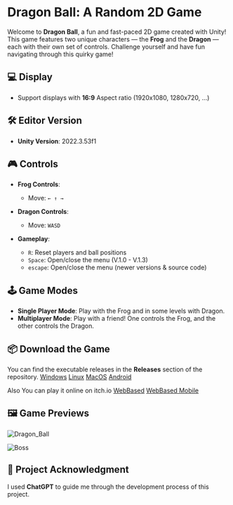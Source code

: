 # Dragon Ball: A Random 2D Game

Welcome to **Dragon Ball**, a fun and fast-paced 2D game created with Unity! This game features two unique characters — the **Frog** and the **Dragon** — each with their own set of controls. Challenge yourself and have fun navigating through this quirky game!

## 💻 Display
- Support displays with **16:9** Aspect ratio (1920x1080, 1280x720, ...)

## 🛠️ Editor Version

- **Unity Version**: 2022.3.53f1

## 🎮 Controls

- **Frog Controls**:  
  - Move: `← ↑ →`
  
- **Dragon Controls**:  
  - Move: `WASD`

- **Gameplay**:
  - `R`: Reset players and ball positions
  - `Space`: Open/close the menu (V.1.0 - V.1.3)
  - `escape`: Open/close the menu (newer versions & source code)
  
## 🕹️ Game Modes

- **Single Player Mode**: Play with the Frog and in some levels with Dragon.
- **Multiplayer Mode**: Play with a friend! One controls the Frog, and the other controls the Dragon.

## 📦 Download the Game

You can find the executable releases in the **Releases** section of the repository. [Windows](https://github.com/RezaTaheri01/dragon-ball/releases?q=Windows&expanded=true) [Linux](https://github.com/RezaTaheri01/dragon-ball/releases?q=Linux&expanded=true) [MacOS](https://github.com/RezaTaheri01/dragon-ball/releases?q=MacOS&expanded=true) [Android](https://github.com/RezaTaheri01/dragon-ball/releases?q=Android&expanded=true)

Also You can play it online on itch.io [WebBased](https://aghreza.itch.io/dragon-ball) [WebBased Mobile](https://aghreza.itch.io/dragon-ball-mobile)

## 🖼️ Game Previews

![Dragon_Ball](https://github.com/user-attachments/assets/f6bc7390-2f32-4230-8a12-dbeafc6a6005)

![Boss](https://github.com/user-attachments/assets/fe728dde-b8f1-4347-b5af-bbb92d62252a)


## 💬 Project Acknowledgment

I used **ChatGPT** to guide me through the development process of this project.
